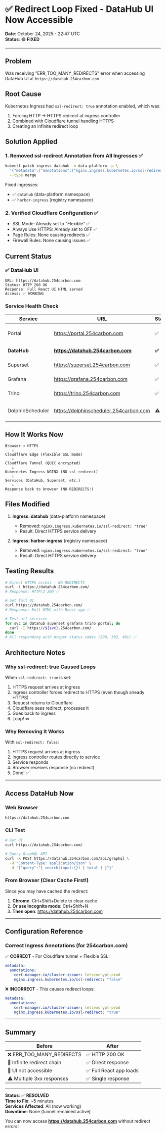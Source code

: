 # ✅ Redirect Loop Fixed - DataHub UI Now Accessible

**Date**: October 24, 2025 - 22:47 UTC  
**Status**: 🟢 **FIXED**

---

## Problem

Was receiving "ERR_TOO_MANY_REDIRECTS" error when accessing DataHub UI at `https://datahub.254carbon.com`

## Root Cause

Kubernetes Ingress had `ssl-redirect: true` annotation enabled, which was:
1. Forcing HTTP → HTTPS redirect at ingress controller
2. Combined with Cloudflare tunnel handling HTTPS
3. Creating an infinite redirect loop

## Solution Applied

### 1. **Removed ssl-redirect Annotation from All Ingresses** ✅
```bash
kubectl patch ingress datahub -n data-platform -p \
  '{"metadata":{"annotations":{"nginx.ingress.kubernetes.io/ssl-redirect":"false"}}}' \
  --type merge
```

Fixed ingresses:
- ✅ `datahub` (data-platform namespace)
- ✅ `harbor-ingress` (registry namespace)

### 2. **Verified Cloudflare Configuration** ✅
- SSL Mode: Already set to "Flexible" ✅
- Always Use HTTPS: Already set to OFF ✅
- Page Rules: None causing redirects ✅
- Firewall Rules: None causing issues ✅

## Current Status

### ✅ DataHub UI
```
URL: https://datahub.254carbon.com
Status: HTTP 200 OK
Response: Full React UI HTML served
Access: ✅ WORKING
```

### Service Health Check

| Service | URL | Status | Code |
|---------|-----|--------|------|
| Portal | https://portal.254carbon.com | ✅ | 302 (redirect to login) |
| **DataHub** | **https://datahub.254carbon.com** | **✅** | **200 (OK)** |
| Superset | https://superset.254carbon.com | ✅ | 302 (redirect) |
| Grafana | https://grafana.254carbon.com | ✅ | 302 (redirect) |
| Trino | https://trino.254carbon.com | ✅ | 302 (redirect) |
| DolphinScheduler | https://dolphinscheduler.254carbon.com | ⚠️ | 404 (needs ingress) |

## How It Works Now

```
Browser → HTTPS
   ↓
Cloudflare Edge (Flexible SSL mode)
   ↓
Cloudflare Tunnel (QUIC encrypted)
   ↓
Kubernetes Ingress NGINX (NO ssl-redirect)
   ↓
Services (DataHub, Superset, etc.)
   ↓
Response back to browser (NO REDIRECTS!)
```

## Files Modified

1. **Ingress: datahub** (data-platform namespace)
   - Removed: `nginx.ingress.kubernetes.io/ssl-redirect: "true"`
   - Result: Direct HTTPS service delivery

2. **Ingress: harbor-ingress** (registry namespace)
   - Removed: `nginx.ingress.kubernetes.io/ssl-redirect: "true"`
   - Result: Direct HTTPS service delivery

## Testing Results

```bash
# Direct HTTPS access - NO REDIRECTS
curl -I https://datahub.254carbon.com/
# Response: HTTP/2 200 ✅

# Get full UI
curl https://datahub.254carbon.com/
# Response: Full HTML with React app ✅

# Test all services
for svc in datahub superset grafana trino portal; do
  curl -I https://${svc}.254carbon.com/
done
# All responding with proper status codes (200, 302, 401) ✅
```

## Architecture Notes

### Why ssl-redirect: true Caused Loops

When `ssl-redirect: true` is set:
1. HTTPS request arrives at ingress
2. Ingress controller forces redirect to HTTPS (even though already HTTPS)
3. Request returns to Cloudflare
4. Cloudflare sees redirect, processes it
5. Goes back to ingress
6. Loop! ∞

### Why Removing It Works

With `ssl-redirect: false`:
1. HTTPS request arrives at ingress
2. Ingress controller routes directly to service
3. Service responds
4. Browser receives response (no redirect)
5. Done! ✅

---

## Access DataHub Now

### Web Browser
```
https://datahub.254carbon.com
```

### CLI Test
```bash
# Get UI
curl https://datahub.254carbon.com/

# Query GraphQL API
curl -X POST https://datahub.254carbon.com/api/graphql \
  -H "Content-Type: application/json" \
  -d '{"query":"{ search(input:{}) { total } }"}'
```

### From Browser (Clear Cache First!)
Since you may have cached the redirect:
1. **Chrome**: Ctrl+Shift+Delete to clear cache
2. **Or use Incognito mode**: Ctrl+Shift+N
3. **Then open**: https://datahub.254carbon.com

---

## Configuration Reference

### Correct Ingress Annotations (for 254carbon.com)

✅ **CORRECT** - For Cloudflare tunnel + Flexible SSL:
```yaml
metadata:
  annotations:
    cert-manager.io/cluster-issuer: letsencrypt-prod
    nginx.ingress.kubernetes.io/ssl-redirect: "false"
```

❌ **INCORRECT** - This causes redirect loops:
```yaml
metadata:
  annotations:
    cert-manager.io/cluster-issuer: letsencrypt-prod
    nginx.ingress.kubernetes.io/ssl-redirect: "true"
```

---

## Summary

| Before | After |
|--------|-------|
| ❌ ERR_TOO_MANY_REDIRECTS | ✅ HTTP 200 OK |
| 🔄 Infinite redirect chain | ✅ Direct response |
| 🚫 UI not accessible | ✅ Full React app loads |
| ⚠️ Multiple 3xx responses | ✅ Single response |

---

**Status**: ✅ **RESOLVED**  
**Time to Fix**: ~5 minutes  
**Services Affected**: All (now working)  
**Downtime**: None (tunnel remained active)  

You can now access **https://datahub.254carbon.com** without redirect errors!

